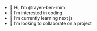 - 👋 Hi, I’m @rayen-ben-rhim
- 👀 I’m interested in coding
- 🌱 I’m currently learning next js
- 💞️ I’m looking to collaborate on a project

<!---
rain-ben-rhim/rayen-ben-rhim is a ✨ special ✨ repository because its `README.md` (this file) appears on your GitHub profile.
You can click the Preview link to take a look at your changes.
--->
